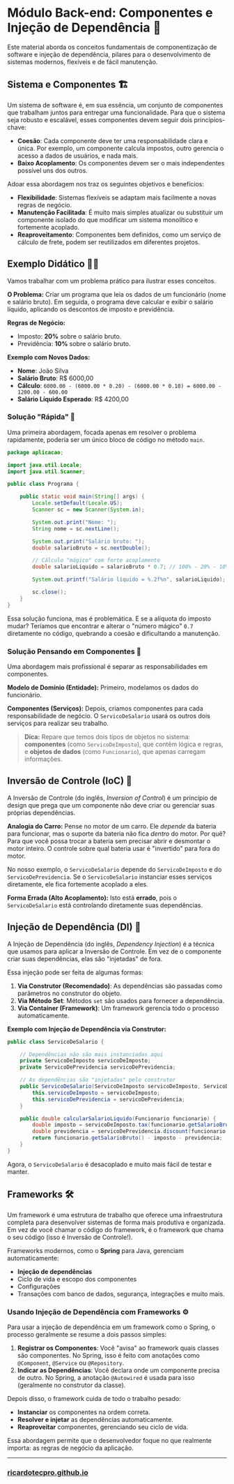 # Módulo Back-end: Componentes e Injeção de Dependência 🧩

Este material aborda os conceitos fundamentais de componentização de software e injeção de dependência, pilares para o desenvolvimento de sistemas modernos, flexíveis e de fácil manutenção.

## Sistema e Componentes 🏗️

Um sistema de software é, em sua essência, um conjunto de componentes que trabalham juntos para entregar uma funcionalidade. Para que o sistema seja robusto e escalável, esses componentes devem seguir dois princípios-chave:

  - **Coesão**: Cada componente deve ter uma responsabilidade clara e única. Por exemplo, um componente calcula impostos, outro gerencia o acesso a dados de usuários, e nada mais.
  - **Baixo Acoplamento**: Os componentes devem ser o mais independentes possível uns dos outros.

Adoar essa abordagem nos traz os seguintes objetivos e benefícios:

  - **Flexibilidade**: Sistemas flexíveis se adaptam mais facilmente a novas regras de negócio.
  - **Manutenção Facilitada**: É muito mais simples atualizar ou substituir um componente isolado do que modificar um sistema monolítico e fortemente acoplado.
  - **Reaproveitamento**: Componentes bem definidos, como um serviço de cálculo de frete, podem ser reutilizados em diferentes projetos.

## Exemplo Didático 🧑‍🏫

Vamos trabalhar com um problema prático para ilustrar esses conceitos.

**O Problema:** Criar um programa que leia os dados de um funcionário (nome e salário bruto). Em seguida, o programa deve calcular e exibir o salário líquido, aplicando os descontos de imposto e previdência.

**Regras de Negócio:**

  - Imposto: **20%** sobre o salário bruto.
  - Previdência: **10%** sobre o salário bruto.

**Exemplo com Novos Dados:**

  - **Nome**: João Silva
  - **Salário Bruto**: R$ 6000,00
  - **Cálculo**: `6000.00 - (6000.00 * 0.20) - (6000.00 * 0.10) = 6000.00 - 1200.00 - 600.00`
  - **Salário Líquido Esperado**: R$ 4200,00

### Solução "Rápida" 💨

Uma primeira abordagem, focada apenas em resolver o problema rapidamente, poderia ser um único bloco de código no método `main`.

```java
package aplicacao;

import java.util.Locale;
import java.util.Scanner;

public class Programa {

    public static void main(String[] args) {
        Locale.setDefault(Locale.US);
        Scanner sc = new Scanner(System.in);

        System.out.print("Nome: ");
        String nome = sc.nextLine();

        System.out.print("Salário bruto: ");
        double salarioBruto = sc.nextDouble();

        // Cálculo "mágico" com forte acoplamento
        double salarioLiquido = salarioBruto * 0.7; // 100% - 20% - 10% = 70%

        System.out.printf("Salário líquido = %.2f%n", salarioLiquido);

        sc.close();
    }
}
```

Essa solução funciona, mas é problemática. E se a alíquota do imposto mudar? Teríamos que encontrar e alterar o "número mágico" `0.7` diretamente no código, quebrando a coesão e dificultando a manutenção.

### Solução Pensando em Componentes 🧩

Uma abordagem mais profissional é separar as responsabilidades em componentes.

**Modelo de Domínio (Entidade):**
Primeiro, modelamos os dados do funcionário.

**Componentes (Serviços):**
Depois, criamos componentes para cada responsabilidade de negócio. O `ServicoDeSalario` usará os outros dois serviços para realizar seu trabalho.

> **Dica:** Repare que temos dois tipos de objetos no sistema: **componentes** (como `ServicoDeImposto`), que contêm lógica e regras, e **objetos de dados** (como `Funcionario`), que apenas carregam informações.

## Inversão de Controle (IoC) 🔄

A Inversão de Controle (do inglês, *Inversion of Control*) é um princípio de design que prega que um componente não deve criar ou gerenciar suas próprias dependências.

**Analogia do Carro:**
Pense no motor de um carro. Ele *depende* da bateria para funcionar, mas o suporte da bateria não fica *dentro* do motor. Por quê? Para que você possa trocar a bateria sem precisar abrir e desmontar o motor inteiro. O controle sobre qual bateria usar é "invertido" para fora do motor.

No nosso exemplo, o `ServicoDeSalario` depende do `ServicoDeImposto` e do `ServicoDePrevidencia`. Se o `ServicoDeSalario` instanciar esses serviços diretamente, ele fica fortemente acoplado a eles.

**Forma Errada (Alto Acoplamento):**
Isto está **errado**, pois o `ServicoDeSalario` está controlando diretamente suas dependências.

## Injeção de Dependência (DI) 💉

A Injeção de Dependência (do inglês, *Dependency Injection*) é a técnica que usamos para aplicar a Inversão de Controle. Em vez de o componente criar suas dependências, elas são "injetadas" de fora.

Essa injeção pode ser feita de algumas formas:

1.  **Via Construtor (Recomendado)**: As dependências são passadas como parâmetros no construtor do objeto.
2.  **Via Método Set**: Métodos `set` são usados para fornecer a dependência.
3.  **Via Container (Framework)**: Um framework gerencia todo o processo automaticamente.

**Exemplo com Injeção de Dependência via Construtor:**

```java
public class ServicoDeSalario {

    // Dependências não são mais instanciadas aqui
    private ServicoDeImposto servicoDeImposto;
    private ServicoDePrevidencia servicoDePrevidencia;

    // As dependências são "injetadas" pelo construtor
    public ServicoDeSalario(ServicoDeImposto servicoDeImposto, ServicoDePrevidencia servicoDePrevidencia) {
        this.servicoDeImposto = servicoDeImposto;
        this.servicoDePrevidencia = servicoDePrevidencia;
    }

    public double calcularSalarioLiquido(Funcionario funcionario) {
        double imposto = servicoDeImposto.tax(funcionario.getSalarioBruto());
        double previdencia = servicoDePrevidencia.discount(funcionario.getSalarioBruto());
        return funcionario.getSalarioBruto() - imposto - previdencia;
    }
}
```

Agora, o `ServicoDeSalario` é desacoplado e muito mais fácil de testar e manter.

## Frameworks 🛠️

Um framework é uma estrutura de trabalho que oferece uma infraestrutura completa para desenvolver sistemas de forma mais produtiva e organizada. Em vez de você chamar o código do framework, é o framework que chama o seu código (isso é Inversão de Controle\!).

Frameworks modernos, como o **Spring** para Java, gerenciam automaticamente:

  - **Injeção de dependências**
  - Ciclo de vida e escopo dos componentes
  - Configurações
  - Transações com banco de dados, segurança, integrações e muito mais.

### Usando Injeção de Dependência com Frameworks ⚙️

Para usar a injeção de dependência em um framework como o Spring, o processo geralmente se resume a dois passos simples:

1.  **Registrar os Componentes**: Você "avisa" ao framework quais classes são componentes. No Spring, isso é feito com anotações como `@Component`, `@Service` ou `@Repository`.
2.  **Indicar as Dependências**: Você declara onde um componente precisa de outro. No Spring, a anotação `@Autowired` é usada para isso (geralmente no construtor da classe).

Depois disso, o framework cuida de todo o trabalho pesado:

  - **Instanciar** os componentes na ordem correta.
  - **Resolver e injetar** as dependências automaticamente.
  - **Reaproveitar** componentes, gerenciando seu ciclo de vida.

Essa abordagem permite que o desenvolvedor foque no que realmente importa: as regras de negócio da aplicação.

---

### [ricardotecpro.github.io](https://ricardotecpro.github.io/)

